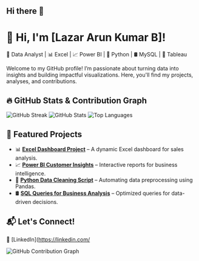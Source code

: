 ## Hi there 👋

<!--
**lazararunkumarb/lazararunkumarb** is a ✨ _special_ ✨ repository because its `README.md` (this file) appears on your GitHub profile.

Here are some ideas to get you started:

- 🔭 I’m currently working on ...
- 🌱 I’m currently learning ...
- 👯 I’m looking to collaborate on ...
- 🤔 I’m looking for help with ...
- 💬 Ask me about ...
- 📫 How to reach me: ...
- 😄 Pronouns: ...
- ⚡ Fun fact: ...
-->


# 👋 Hi, I'm [Lazar Arun Kumar B]!
🚀 Data Analyst | 📊 Excel | 📈 Power BI | 🐍 Python | 🛢️ MySQL | 🎯 Tableau

Welcome to my GitHub profile! I’m passionate about turning data into insights and building impactful visualizations. Here, you'll find my projects, analyses, and contributions.

## 🔥 GitHub Stats & Contribution Graph
![GitHub Streak](https://github-readme-streak-stats.herokuapp.com/?user=your-github-username&theme=radical&hide_border=true)
![GitHub Stats](https://github-readme-stats.vercel.app/api?username=your-github-username&show_icons=true&theme=radical&hide_border=true)
![Top Languages](https://github-readme-stats.vercel.app/api/top-langs/?username=your-github-username&layout=compact&theme=radical&hide_border=true)

## 📂 Featured Projects
- 📊 **[Excel Dashboard Project](#)** – A dynamic Excel dashboard for sales analysis.
- 📈 **[Power BI Customer Insights](#)** – Interactive reports for business intelligence.
- 🐍 **[Python Data Cleaning Script](#)** – Automating data preprocessing using Pandas.
- 🛢️ **[SQL Queries for Business Analysis](#)** – Optimized queries for data-driven decisions.

## 📬 Let's Connect!
🔗 [LinkedIn](https://linkedin.com/

![GitHub Contribution Graph](https://github-readme-activity-graph.cyclic.app/graph?username=your-github-username&theme=github)
